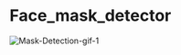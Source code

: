 # Face_mask_detector

![Mask-Detection-gif-1](https://user-images.githubusercontent.com/60309916/122662663-4364de80-d1b2-11eb-97a5-9e1d7a0b2ce3.gif)

